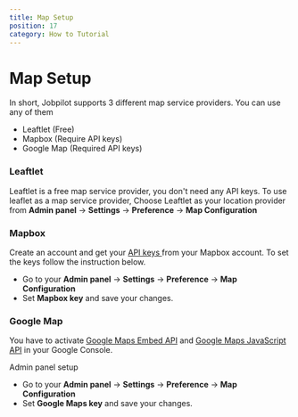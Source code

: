 ```yaml
---
title: Map Setup
position: 17
category: How to Tutorial
---
```

# Map Setup

In short, Jobpilot supports 3 different map service providers. You can use any of them 
- Leaftlet (Free) 
- Mapbox (Require API keys)
- Google Map (Required API keys)

### Leaftlet 
Leaftlet is a free map service provider, you don't need any API keys. To use leaflet as a map service provider, Choose Leaftlet as your location provider from **Admin panel** -> **Settings** -> **Preference** -> **Map Configuration**

### Mapbox
Create an account and get your <a href="https://docs.mapbox.com/api/accounts/tokens/" target="_blank"> API keys </a> from your Mapbox account. To set the keys follow the instruction below. 

- Go to your **Admin panel** -> **Settings** -> **Preference** -> **Map Configuration**
- Set **Mapbox key** and save your changes.


### Google Map
You have to activate [Google Maps Embed API](https://developers.google.com/maps/documentation/embed/guide) and [Google Maps JavaScript API](https://developers.google.com/maps/documentation/javascript/get-api-key#get-an-api-key) in your Google Console.

Admin panel setup
- Go to your **Admin panel** -> **Settings** -> **Preference** -> **Map Configuration**
- Set **Google Maps key** and save your changes.
